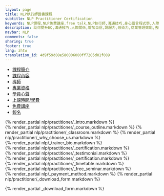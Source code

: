 ```yaml
---
layout: page
title: NLP執行師證書課程
subtitle: NLP Practitioner Certification
keywords: NLP課程,NLP免費講座,free talk,NLP執行師,溝通技巧,身心語言程式學,人際關係,NLPU,NFNLP, ABNLP,SNLP,EQ,推銷能力,說服力,感染力,商業管理效能
description: 助你提升EQ,溝通技巧,人際關係,增加自信,說服力,感染力,商業管理效能,去除負面情緒。參加免費講座,了解更多!
navbar: NLP
comments: false
sharing: true
footer: true
lang: zhtw
translation_id: 4d9f59d08e580006000ff7205d01f009
---
```


<ul class="nav nav-pills">
  <li class='active'><a data-toggle='pill' href="#intro">課程簡介</a></li>
  <li><a data-toggle='pill' href="#course-detail">課程內容</a></li>
  <li><a data-toggle='pill' href="#trainer">導師</a></li>
  <li><a data-toggle='pill' href="#certification">專業資格</a></li>
  <li><a data-toggle='pill' href="#testimonial">學員心聲</a></li>
  <li><a data-toggle='pill' href="#timetable">上課時間/學費</a></li>
  <li><a data-toggle='pill' href="#free-seminar">免費講座</a></li>
  <li><a data-toggle='pill' href="#enroll">報名</a></li>
</ul>

<div class="tab-content">
  <div id="intro" class="tab-pane fade in active">
    {% render_partial nlp/practitioner/_intro.markdown %}
  </div>
  <div id="course-detail" class="tab-pane fade">
    {% render_partial nlp/practitioner/_course_outline.markdown %}
    {% render_partial nlp/practitioner/_classroom.markdown %}
    {% render_partial nlp/practitioner/_why_choose_us.markdown %}
  </div>
  <div id="trainer" class="tab-pane fade">
    {% render_partial nlp/_trainer_bio.markdown %}
  </div>
  <div id="certification" class="tab-pane fade">
    {% render_partial nlp/practitioner/_certification.markdown %}
  </div>
  <div id="testimonial" class="tab-pane fade">
    {% render_partial nlp/practitioner/_testimonial.markdown %}
  </div>
  <div id="certification" class="tab-pane fade">
    {% render_partial nlp/practitioner/_certification.markdown %}
  </div>
  <div id="timetable" class="tab-pane fade">
    {% render_partial nlp/practitioner/_timetable.markdown %}
  </div>
  <div id="free-seminar" class="tab-pane fade">
    {% render_partial nlp/practitioner/_free_seminar.markdown %}
  </div>
  <div id="enroll" class="tab-pane fade">
    {% render_partial nlp/_payment_method.markdown %}
    {% render_partial nlp/practitioner/_download_form.markdown %}
  </div>
</div>


{% render_partial _download_form.markdown %}
